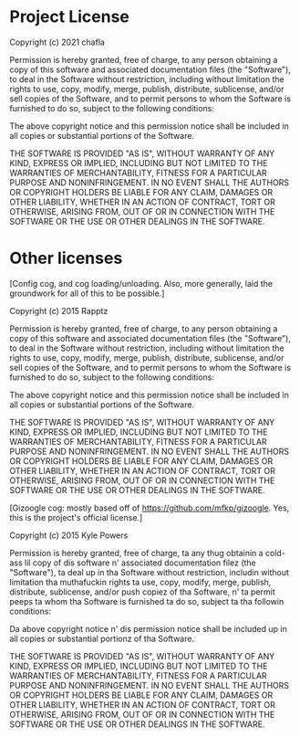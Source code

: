 # Project License

Copyright (c) 2021 chafla

Permission is hereby granted, free of charge, to any person obtaining a copy of this software and associated documentation files (the "Software"), to deal in the Software without restriction, including without limitation the rights to use, copy, modify, merge, publish, distribute, sublicense, and/or sell copies of the Software, and to permit persons to whom the Software is furnished to do so, subject to the following conditions:

The above copyright notice and this permission notice shall be included in all copies or substantial portions of the Software.

THE SOFTWARE IS PROVIDED "AS IS", WITHOUT WARRANTY OF ANY KIND, EXPRESS OR IMPLIED, INCLUDING BUT NOT LIMITED TO THE WARRANTIES OF MERCHANTABILITY, FITNESS FOR A PARTICULAR PURPOSE AND NONINFRINGEMENT. IN NO EVENT SHALL THE AUTHORS OR COPYRIGHT HOLDERS BE LIABLE FOR ANY CLAIM, DAMAGES OR OTHER LIABILITY, WHETHER IN AN ACTION OF CONTRACT, TORT OR OTHERWISE, ARISING FROM, OUT OF OR IN CONNECTION WITH THE SOFTWARE OR THE USE OR OTHER DEALINGS IN THE SOFTWARE.


# Other licenses

[Config cog, and cog loading/unloading. Also, more generally, laid the groundwork for all of this to be possible.]

Copyright (c) 2015 Rapptz

Permission is hereby granted, free of charge, to any person obtaining a
copy of this software and associated documentation files (the "Software"),
to deal in the Software without restriction, including without limitation
the rights to use, copy, modify, merge, publish, distribute, sublicense,
and/or sell copies of the Software, and to permit persons to whom the
Software is furnished to do so, subject to the following conditions:

The above copyright notice and this permission notice shall be included in
all copies or substantial portions of the Software.

THE SOFTWARE IS PROVIDED "AS IS", WITHOUT WARRANTY OF ANY KIND, EXPRESS
OR IMPLIED, INCLUDING BUT NOT LIMITED TO THE WARRANTIES OF MERCHANTABILITY,
FITNESS FOR A PARTICULAR PURPOSE AND NONINFRINGEMENT. IN NO EVENT SHALL THE
AUTHORS OR COPYRIGHT HOLDERS BE LIABLE FOR ANY CLAIM, DAMAGES OR OTHER
LIABILITY, WHETHER IN AN ACTION OF CONTRACT, TORT OR OTHERWISE, ARISING
FROM, OUT OF OR IN CONNECTION WITH THE SOFTWARE OR THE USE OR OTHER
DEALINGS IN THE SOFTWARE.


[Gizoogle cog: mostly based off of https://github.com/mfkp/gizoogle. Yes, this is the project's official license.]

Copyright (c) 2015 Kyle Powers

Permission is hereby granted, free of charge, ta any thug obtainin a cold-ass lil copy of dis software n' associated documentation filez (the "Software"), ta deal up in tha Software without restriction, includin without limitation tha muthafuckin rights ta use, copy, modify, merge, publish, distribute, sublicense, and/or push copiez of tha Software, n' ta permit peeps ta whom tha Software is furnished ta do so, subject ta tha followin conditions:

Da above copyright notice n' dis permission notice shall be included up in all copies or substantial portionz of tha Software.

THE SOFTWARE IS PROVIDED "AS IS", WITHOUT WARRANTY OF ANY KIND, EXPRESS OR IMPLIED, INCLUDING BUT NOT LIMITED TO THE WARRANTIES OF MERCHANTABILITY, FITNESS FOR A PARTICULAR PURPOSE AND NONINFRINGEMENT. IN NO EVENT SHALL THE AUTHORS OR COPYRIGHT HOLDERS BE LIABLE FOR ANY CLAIM, DAMAGES OR OTHER LIABILITY, WHETHER IN AN ACTION OF CONTRACT, TORT OR OTHERWISE, ARISING FROM, OUT OF OR IN CONNECTION WITH THE SOFTWARE OR THE USE OR OTHER DEALINGS IN THE SOFTWARE.
